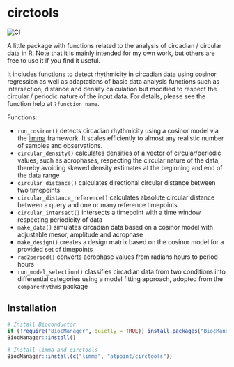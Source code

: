 # circtools
  
![CI](https://github.com/ATpoint/circtools/actions/workflows/tests.yml/badge.svg)
  
A little package with functions related to the analysis of circadian / circular data in R. 
Note that it is mainly intended for my own work, but others are free to use it if you find it useful.

It includes functions to detect rhythmicity in circadian data using cosinor regression as well as
adaptations of basic data analysis functions such as intersection, distance and density calculation but modified to
respect the circular / periodic nature of the input data. For details, please see the function help at `?function_name`.

Functions:  
  
- `run_cosinor()` detects circadian rhythmicity using a cosinor model via the [limma](https://bioconductor.org/packages/release/bioc/html/limma.html) framework.
It scales efficiently to almost any realistic number of samples and observations.  
- `circular_density()` calculates densities of a vector of circular/periodic values, such as acrophases, respecting the circular nature of the data, thereby avoiding skewed density estimates at the beginning and end of the data range  
- `circular_distance()` calculates directional circular distance between two timepoints  
- `circular_distance_reference()` calculates absolute circular distance between a query and one or many reference timepoints  
- `circular_intersect()` intersects a timepoint with a time window respecting periodicity of data  
- `make_data()` simulates circadian data based on a cosinor model with adjustable mesor, amplitude and acrophase  
- `make_design()` creates a design matrix based on the cosinor model for a provided set of timepoints  
- `rad2period()` converts acrophase values from radians hours to period hours
- `run_model_selection()` classifies circadian data from two conditions into differential categories using a model fitting approach, adopted from the `compareRhythms` package

## Installation

```r
# Install Bioconductor
if (!require("BiocManager", quietly = TRUE)) install.packages("BiocManager")
BiocManager::install()

# Install limma and circtools
BiocManager::install(c("limma", "atpoint/circtools"))
```
